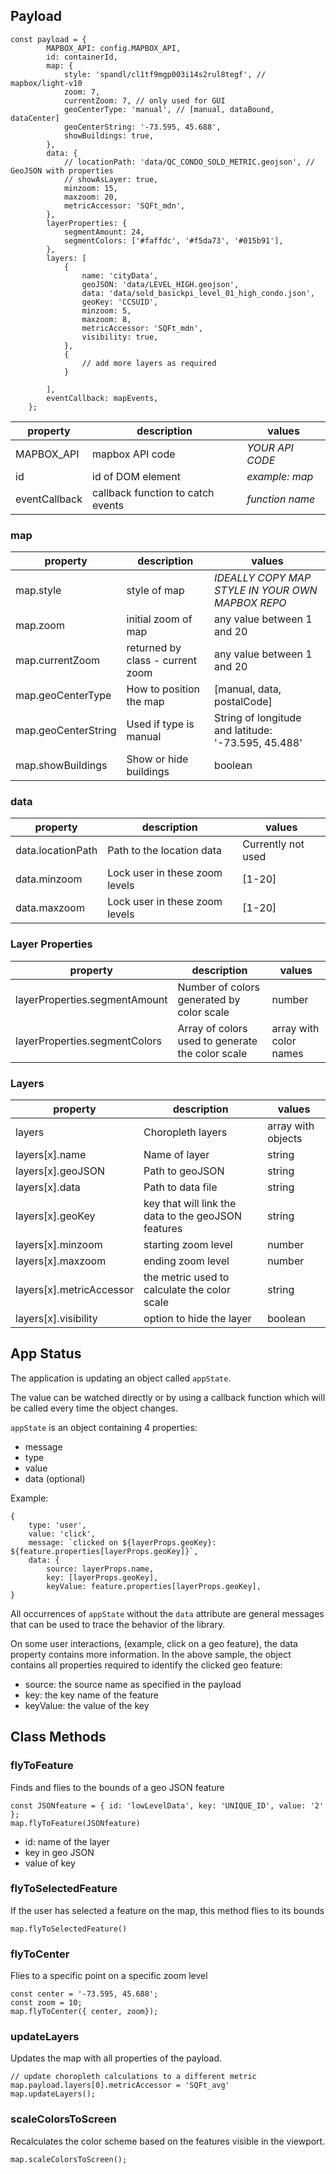 ## Payload

```JS
const payload = {
        MAPBOX_API: config.MAPBOX_API,
        id: containerId,
        map: {
            style: 'spandl/cl1tf9mgp003i14s2rul8tegf', // mapbox/light-v10
            zoom: 7, 
            currentZoom: 7, // only used for GUI
            geoCenterType: 'manual', // [manual, dataBound, dataCenter]
            geoCenterString: '-73.595, 45.688',
            showBuildings: true,
        },
        data: {
            // locationPath: 'data/QC_CONDO_SOLD_METRIC.geojson', // GeoJSON with properties
            // showAsLayer: true,
            minzoom: 15,
            maxzoom: 20,
            metricAccessor: 'SQFt_mdn',
        },
        layerProperties: {
            segmentAmount: 24,
            segmentColors: ['#faffdc', '#f5da73', '#015b91'],
        },
        layers: [
            {
                name: 'cityData',
                geoJSON: 'data/LEVEL_HIGH.geojson',
                data: 'data/sold_basickpi_level_01_high_condo.json',
                geoKey: 'CCSUID',
                minzoom: 5,
                maxzoom: 8,
                metricAccessor: 'SQFt_mdn',
                visibility: true,
            },
            {
                // add more layers as required
            }

        ],
        eventCallback: mapEvents,
    };
```

|property|description|values|
|---|---|---|
| MAPBOX_API  | mapbox API code  |  *YOUR API CODE* |
| id  | id of DOM element |  *example: map* |
| eventCallback  | callback function to catch events |  *function name* |

### map
|property|description|values|
|---|---|---|
|map.style|style of map| *IDEALLY COPY MAP STYLE IN YOUR OWN MAPBOX REPO*  |
|map.zoom|initial zoom of map   | any value between 1 and 20  |
|map.currentZoom| returned by class - current zoom  | any value between 1 and 20  |
|map.geoCenterType|How to position the map|[manual, data, postalCode]|
|map.geoCenterString|Used if type is manual|String of longitude and latitude: '-73.595, 45.488'|
|map.showBuildings|Show or hide buildings|boolean|

### data
|property|description|values|
|---|---|---|
|data.locationPath|Path to the location data|Currently not used|
|data.minzoom|Lock user in these zoom levels|[1-20]|
|data.maxzoom|Lock user in these zoom levels|[1-20]|

### Layer Properties
|property|description|values|
|---|---|---|
|layerProperties.segmentAmount|Number of colors generated by color scale|number|
|layerProperties.segmentColors|Array of colors used to generate the color scale|array with color names|

### Layers
|property|description|values|
|---|---|---|
|layers|Choropleth layers|array with objects|
|layers[x].name|Name of layer|string|
|layers[x].geoJSON|Path to geoJSON|string|
|layers[x].data|Path to data file|string|
|layers[x].geoKey|key that will link the data to the geoJSON features|string|
|layers[x].minzoom|starting zoom level|number|
|layers[x].maxzoom|ending zoom level|number|
|layers[x].metricAccessor|the metric used to calculate the color scale|string|
|layers[x].visibility|option to hide the layer|boolean|

## App Status
The application is updating an object called `appState`.

The value can be watched directly or by using a callback function which will be called every time the object changes.

`appState` is an object containing 4 properties:
* message
* type
* value
* data (optional)

Example:
```
{
    type: 'user',
    value: 'click',
    message: `clicked on ${layerProps.geoKey}: ${feature.properties[layerProps.geoKey]}`,
    data: {
        source: layerProps.name,
        key: [layerProps.geoKey],
        keyValue: feature.properties[layerProps.geoKey],
}
```

All occurrences of `appState` without the `data` attribute are general messages that can be used to trace the behavior of the library.

On some user interactions, (example, click on a geo feature), the data property contains more information.
In the above sample, the object contains all properties required to identify the clicked geo feature:

* source: the source name as specified in the payload
* key: the key name of the feature
* keyValue: the value of the key


## Class Methods

### flyToFeature
Finds and flies to the bounds of a geo JSON feature
```JS
const JSONfeature = { id: 'lowLevelData', key: 'UNIQUE_ID', value: '2' };
map.flyToFeature(JSONfeature) 
```
* id: name of the layer
* key in geo JSON
* value of key


### flyToSelectedFeature
If the user has selected a feature on the map, this method flies to its bounds

```JS
map.flyToSelectedFeature()
```
### flyToCenter
Flies to a specific point on a specific zoom level

```JS
const center = '-73.595, 45.688';
const zoom = 10;
map.flyToCenter({ center, zoom});
```

### updateLayers
Updates the map with all properties of the payload.

```JS
// update choropleth calculations to a different metric
map.payload.layers[0].metricAccessor = 'SQFt_avg'
map.updateLayers();
```

### scaleColorsToScreen
Recalculates the color scheme based on the features visible in the viewport.

```JS
map.scaleColorsToScreen();
```